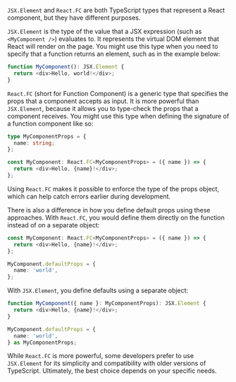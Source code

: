`JSX.Element` and `React.FC` are both TypeScript types that represent a React component, but they have different purposes.

`JSX.Element` is the type of the value that a JSX expression (such as `<MyComponent />`) evaluates to. It represents the virtual DOM element that React will render on the page. You might use this type when you need to specify that a function returns an element, such as in the example below:

```typescript
function MyComponent(): JSX.Element {
  return <div>Hello, world!</div>;
}
```

`React.FC` (short for Function Component) is a generic type that specifies the props that a component accepts as input. It is more powerful than `JSX.Element`, because it allows you to type-check the props that a component receives. You might use this type when defining the signature of a function component like so:

```typescript
type MyComponentProps = {
  name: string;
};

const MyComponent: React.FC<MyComponentProps> = ({ name }) => {
  return <div>Hello, {name}!</div>;
};
```

Using `React.FC` makes it possible to enforce the type of the props object, which can help catch errors earlier during development.

There is also a difference in how you define default props using these approaches. With `React.FC`, you would define them directly on the function instead of on a separate object:

```typescript
const MyComponent: React.FC<MyComponentProps> = ({ name }) => {
  return <div>Hello, {name}!</div>;
};

MyComponent.defaultProps = {
  name: 'world',
};
```

With `JSX.Element`, you define defaults using a separate object:

```typescript
function MyComponent({ name }: MyComponentProps): JSX.Element {
  return <div>Hello, {name}!</div>;
}

MyComponent.defaultProps = {
  name: 'world',
} as MyComponentProps;
```

While `React.FC` is more powerful, some developers prefer to use `JSX.Element` for its simplicity and compatibility with older versions of TypeScript. Ultimately, the best choice depends on your specific needs.